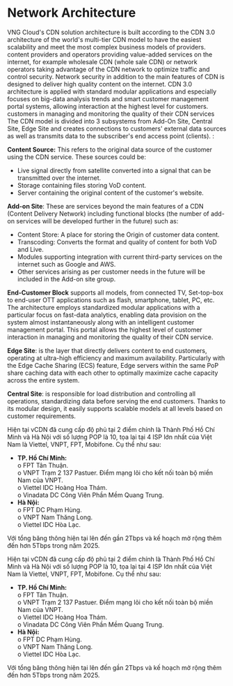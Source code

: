 # Network Architecture

VNG Cloud's CDN solution architecture is built according to the CDN 3.0 architecture of the world's multi-tier CDN model to have the easiest scalability and meet the most complex business models of providers. content providers and operators providing value-added services on the internet, for example wholesale CDN (whole sale CDN) or network operators taking advantage of the CDN network to optimize traffic and control security. Network security in addition to the main features of CDN is designed to deliver high quality content on the internet. CDN 3.0 architecture is applied with standard modular applications and especially focuses on big-data analysis trends and smart customer management portal systems, allowing interaction at the highest level for customers. customers in managing and monitoring the quality of their CDN services The CDN model is divided into 3 subsystems from Add-On Site, Central Site, Edge Site and creates connections to customers' external data sources as well as transmits data to the subscriber's end access point (clients). :

**Content Source:** This refers to the original data source of the customer using the CDN service. These sources could be:

* Live signal directly from satellite converted into a signal that can be transmitted over the internet.
* Storage containing files storing VoD content.
* Server containing the original content of the customer's website.

**Add-on Site**: These are services beyond the main features of a CDN (Content Delivery Network) including functional blocks (the number of add-on services will be developed further in the future) such as:

* Content Store: A place for storing the Origin of customer data content.
* Transcoding: Converts the format and quality of content for both VoD and Live.
* Modules supporting integration with current third-party services on the internet such as Google and AWS.
* Other services arising as per customer needs in the future will be included in the Add-on site group.

**End-Customer Block** supports all models, from connected TV, Set-top-box to end-user OTT applications such as flash, smartphone, tablet, PC, etc. The architecture employs standardized modular applications with a particular focus on fast-data analytics, enabling data provision on the system almost instantaneously along with an intelligent customer management portal. This portal allows the highest level of customer interaction in managing and monitoring the quality of their CDN service.

**Edge Site**: is the layer that directly delivers content to end customers, operating at ultra-high efficiency and maximum availability. Particularly with the Edge Cache Sharing (ECS) feature, Edge servers within the same PoP share caching data with each other to optimally maximize cache capacity across the entire system.

**Central Site**: is responsible for load distribution and controlling all operations, standardizing data before serving the end customers. Thanks to its modular design, it easily supports scalable models at all levels based on customer requirements.

Hiện tại vCDN đã cung cấp độ phủ tại 2 điểm chính là Thành Phố Hồ Chí Minh và Hà Nội với số lượng POP là 10, tọa lại tại 4 ISP lớn nhất của Việt Nam là Viettel, VNPT, FPT, Mobifone. Cụ thể như sau:

* **TP. Hồ Chí Minh:**\
  o FPT Tân Thuận.\
  o VNPT Trạm 2 137 Pastuer. Điểm mạng lõi cho kết nối toàn bộ miền Nam của VNPT.\
  o Viettel IDC Hoàng Hoa Thám.\
  o Vinadata DC Công Viên Phần Mềm Quang Trung.
* **Hà Nội:**\
  o FPT DC Phạm Hùng.\
  o VNPT Nam Thăng Long.\
  o Viettel IDC Hòa Lạc.

Với tổng băng thông hiện tại lên đến gần 2Tbps và kế hoạch mở rộng thêm đến hơn 5Tbps trong năm 2025.







Hiện tại vCDN đã cung cấp độ phủ tại 2 điểm chính là Thành Phố Hồ Chí Minh và Hà Nội với số lượng POP là 10, tọa lại tại 4 ISP lớn nhất của Việt Nam là Viettel, VNPT, FPT, Mobifone. Cụ thể như sau:

* **TP. Hồ Chí Minh:**\
  o FPT Tân Thuận.\
  o VNPT Trạm 2 137 Pastuer. Điểm mạng lõi cho kết nối toàn bộ miền Nam của VNPT.\
  o Viettel IDC Hoàng Hoa Thám.\
  o Vinadata DC Công Viên Phần Mềm Quang Trung.
* **Hà Nội:**\
  o FPT DC Phạm Hùng.\
  o VNPT Nam Thăng Long.\
  o Viettel IDC Hòa Lạc.

Với tổng băng thông hiện tại lên đến gần 2Tbps và kế hoạch mở rộng thêm đến hơn 5Tbps trong năm 2025.
